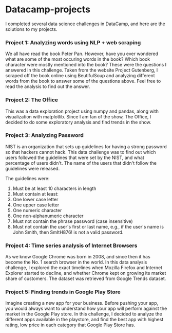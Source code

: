 # Datacamp-projects

I completed several data science challenges in DataCamp, and here are the solutions to my projects. 


### Project 1: Analyzing words using NLP + web scraping
We all have read the book Peter Pan. However, have you ever wondered what are some of the most occuring words in the book? Which book character were mostly mentioned into the book? These were the questions I answered in this challenge. Taken from the website Project Gutenberg, I scraped off the book online using BeutifulSoup and analyzing different words from the book to answer some of the questions above. Feel free to read the analysis to find out the answer.

### Project 2: The Office
This was a data exploration project using numpy and pandas, along with visualization with matplotlib. Since I am fan of the show, The Office, I decided to do some exploratory analysis and find trends in the show.

### Project 3: Analyzing Password
NIST is an organization that sets up guidelines for having a strong password so that hackers cannot hack. This data challenge was to find out which users followed the guidelines that were set by the NIST, and what percentage of users didn't. The name of the users that didn't follow the guidelines were released. 

The guidelines were:
1. Must be at least 10 characters in length
2. Must contain at least:
3. One lower case letter
4. One upper case letter
5. One numeric character
6. One non-alphanumeric character
7. Must not contain the phrase password (case insensitive)
8. Must not contain the user's first or last name, e.g., if the user's name is John Smith, then SmItH876! is not a valid password.


### Project 4: Time series analysis of Internet Browsers
As we know Google Chrome was born in 2008, and since then it has become the No. 1 search browser in the world. In this data analysis challenge, I explored the exact timelines when Mozilla Firefox and Internet Explorer started to decline, and whether Chrome kept on growing its market share of customers. The dataset was retrieved from Google Trends dataset.

### Project 5: Finding trends in Google Play Store
Imagine creating a new app for your business. Before pushing your app, you would always want to understand how your app will perform against the market in the Google Play store. In this challenge, I decided to analyze the different apps available in the playstore, and find the best app with highest rating, low price in each category that Google Play Store has. 


